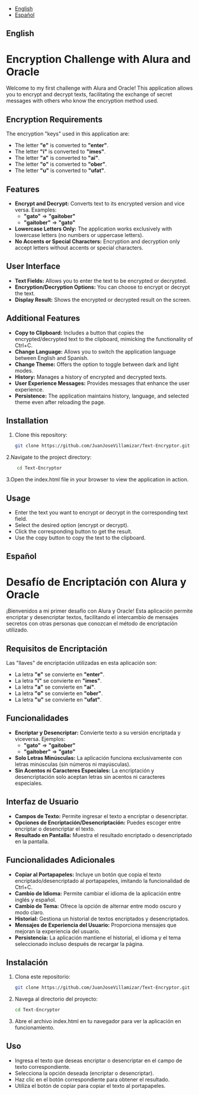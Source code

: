 - [English](#english)
- [Español](#español)

## English
# Encryption Challenge with Alura and Oracle

Welcome to my first challenge with Alura and Oracle! This application allows you to encrypt and decrypt texts, facilitating the exchange of secret messages with others who know the encryption method used.

## Encryption Requirements

The encryption "keys" used in this application are:

- The letter **"e"** is converted to **"enter"**.
- The letter **"i"** is converted to **"imes"**.
- The letter **"a"** is converted to **"ai"**.
- The letter **"o"** is converted to **"ober"**.
- The letter **"u"** is converted to **"ufat"**.

## Features

- **Encrypt and Decrypt:** Converts text to its encrypted version and vice versa. Examples:
  - **"gato"** => **"gaitober"**
  - **"gaitober"** => **"gato"**
- **Lowercase Letters Only:** The application works exclusively with lowercase letters (no numbers or uppercase letters).
- **No Accents or Special Characters:** Encryption and decryption only accept letters without accents or special characters.

## User Interface

- **Text Fields:** Allows you to enter the text to be encrypted or decrypted.
- **Encryption/Decryption Options:** You can choose to encrypt or decrypt the text.
- **Display Result:** Shows the encrypted or decrypted result on the screen.

## Additional Features

- **Copy to Clipboard:** Includes a button that copies the encrypted/decrypted text to the clipboard, mimicking the functionality of Ctrl+C.
- **Change Language:** Allows you to switch the application language between English and Spanish.
- **Change Theme:** Offers the option to toggle between dark and light modes.
- **History:** Manages a history of encrypted and decrypted texts.
- **User Experience Messages:** Provides messages that enhance the user experience.
- **Persistence:** The application maintains history, language, and selected theme even after reloading the page.

## Installation

1. Clone this repository:
   ```bash
   git clone https://github.com/JuanJoseVillamizar/Text-Encryptor.git

2.Navigate to the project directory:
   ```bash
       cd Text-Encryptor 
   ```

3.Open the index.html file in your browser to view the application in action.

## Usage
- Enter the text you want to encrypt or decrypt in the corresponding text field.
- Select the desired option (encrypt or decrypt).
- Click the corresponding button to get the result.
- Use the copy button to copy the text to the clipboard.


## Español

# Desafío de Encriptación con Alura y Oracle

¡Bienvenidos a mi primer desafío con Alura y Oracle! Esta aplicación permite encriptar y desencriptar textos, facilitando el intercambio de mensajes secretos con otras personas que conozcan el método de encriptación utilizado.

## Requisitos de Encriptación

Las "llaves" de encriptación utilizadas en esta aplicación son:

- La letra **"e"** se convierte en **"enter"**.
- La letra **"i"** se convierte en **"imes"**.
- La letra **"a"** se convierte en **"ai"**.
- La letra **"o"** se convierte en **"ober"**.
- La letra **"u"** se convierte en **"ufat"**.

## Funcionalidades

- **Encriptar y Desencriptar:** Convierte texto a su versión encriptada y viceversa. Ejemplos:
  - **"gato"** => **"gaitober"**
  - **"gaitober"** => **"gato"**
- **Solo Letras Minúsculas:** La aplicación funciona exclusivamente con letras minúsculas (sin números ni mayúsculas).
- **Sin Acentos ni Caracteres Especiales:** La encriptación y desencriptación solo aceptan letras sin acentos ni caracteres especiales.

## Interfaz de Usuario

- **Campos de Texto:** Permite ingresar el texto a encriptar o desencriptar.
- **Opciones de Encriptación/Desencriptación:** Puedes escoger entre encriptar o desencriptar el texto.
- **Resultado en Pantalla:** Muestra el resultado encriptado o desencriptado en la pantalla.

## Funcionalidades Adicionales

- **Copiar al Portapapeles:** Incluye un botón que copia el texto encriptado/desencriptado al portapapeles, imitando la funcionalidad de Ctrl+C.
- **Cambio de Idioma:** Permite cambiar el idioma de la aplicación entre inglés y español.
- **Cambio de Tema:** Ofrece la opción de alternar entre modo oscuro y modo claro.
- **Historial:** Gestiona un historial de textos encriptados y desencriptados.
- **Mensajes de Experiencia del Usuario:** Proporciona mensajes que mejoran la experiencia del usuario.
- **Persistencia:** La aplicación mantiene el historial, el idioma y el tema seleccionado incluso después de recargar la página.

## Instalación

1. Clona este repositorio:
   ```bash
   git clone https://github.com/JuanJoseVillamizar/Text-Encryptor.git

2. Navega al directorio del proyecto:
   ```bash
   cd Text-Encryptor

3. Abre el archivo index.html en tu navegador para ver la aplicación en funcionamiento.

## Uso
- Ingresa el texto que deseas encriptar o desencriptar en el campo de texto correspondiente.
- Selecciona la opción deseada (encriptar o desencriptar).
- Haz clic en el botón correspondiente para obtener el resultado.
- Utiliza el botón de copiar para copiar el texto al portapapeles.
